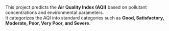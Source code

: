 This project predicts the **Air Quality Index (AQI)** based on pollutant concentrations and environmental parameters.  
It categorizes the AQI into standard categories such as **Good, Satisfactory, Moderate, Poor, Very Poor, and Severe**.
